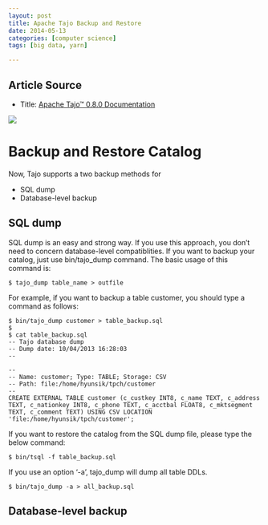 ```yaml
---
layout: post
title: Apache Tajo Backup and Restore
date: 2014-05-13
categories: [computer science]
tags: [big data, yarn]

---
```


## Article Source
* Title: [Apache Tajo™ 0.8.0 Documentation](http://tajo.apache.org/docs/0.8.0/backup_and_restore/catalog.html)

[![](http://sungsoo.github.com/images/tajo-documentation.png)](http://sungsoo.github.com/images/tajo-documentation.png)

# Backup and Restore Catalog
Now, Tajo supports a two backup methods for

* SQL dump
* Database-level backup

## SQL dump
SQL dump is an easy and strong way. If you use this approach, you don’t need to concern database-level compatiblities. If you want to backup your catalog, just use bin/tajo_dump command. The basic usage of this command is:

	$ tajo_dump table_name > outfile

For example, if you want to backup a table customer, you should type a command as follows:

	$ bin/tajo_dump customer > table_backup.sql
	$
	$ cat table_backup.sql
	-- Tajo database dump
	-- Dump date: 10/04/2013 16:28:03
	--

	--
	-- Name: customer; Type: TABLE; Storage: CSV
	-- Path: file:/home/hyunsik/tpch/customer
	--
	CREATE EXTERNAL TABLE customer (c_custkey INT8, c_name TEXT, c_address TEXT, c_nationkey INT8, c_phone TEXT, c_acctbal FLOAT8, c_mktsegment TEXT, c_comment TEXT) USING CSV LOCATION 'file:/home/hyunsik/tpch/customer';

If you want to restore the catalog from the SQL dump file, please type the below command:

	$ bin/tsql -f table_backup.sql
If you use an option ‘-a’, tajo_dump will dump all table DDLs.

	$ bin/tajo_dump -a > all_backup.sql

## Database-level backup